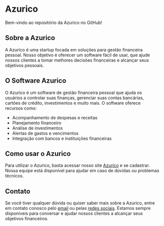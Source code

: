 # Azurico

Bem-vindo ao repositório da Azurico no GitHub!

## Sobre a Azurico

A Azurico é uma startup focada em soluções para gestão financeira pessoal. Nosso objetivo é oferecer um software fácil de usar, que ajude nossos clientes a tomar melhores decisões financeiras e alcançar seus objetivos pessoais.

## O Software Azurico

O Azurico é um software de gestão financeira pessoal que ajuda os usuários a controlar suas finanças, gerenciar suas contas bancárias, cartões de crédito, investimentos e muito mais. O software oferece recursos como:

- Acompanhamento de despesas e receitas
- Planejamento financeiro
- Análise de investimentos
- Alertas de gastos e vencimentos
- Integração com bancos e instituições financeiras

## Como usar o Azurico

Para utilizar o Azurico, basta acessar nosso site [Azurico](https://azurico.com.br) e se cadastrar. Nossa equipe está disponível para ajudar em caso de dúvidas ou problemas técnicos.

## Contato

Se você tiver qualquer dúvida ou quiser saber mais sobre a Azurico, entre em contato conosco pelo [email](mailto:contato@azurico.com.br) ou pelas [redes sociais](https://azurico.com.br/sociais). Estamos sempre disponíveis para conversar e ajudar nossos clientes a alcançar seus objetivos financeiros.

